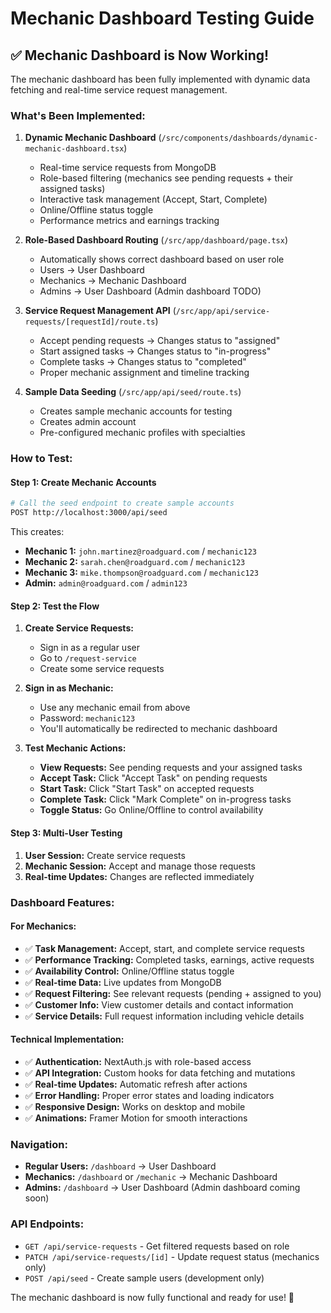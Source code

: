 # Mechanic Dashboard Testing Guide

## ✅ **Mechanic Dashboard is Now Working!**

The mechanic dashboard has been fully implemented with dynamic data fetching and real-time service request management.

### **What's Been Implemented:**

1. **Dynamic Mechanic Dashboard** (`/src/components/dashboards/dynamic-mechanic-dashboard.tsx`)
   - Real-time service requests from MongoDB
   - Role-based filtering (mechanics see pending requests + their assigned tasks)
   - Interactive task management (Accept, Start, Complete)
   - Online/Offline status toggle
   - Performance metrics and earnings tracking

2. **Role-Based Dashboard Routing** (`/src/app/dashboard/page.tsx`)
   - Automatically shows correct dashboard based on user role
   - Users → User Dashboard
   - Mechanics → Mechanic Dashboard  
   - Admins → User Dashboard (Admin dashboard TODO)

3. **Service Request Management API** (`/src/app/api/service-requests/[requestId]/route.ts`)
   - Accept pending requests → Changes status to "assigned"
   - Start assigned tasks → Changes status to "in-progress"  
   - Complete tasks → Changes status to "completed"
   - Proper mechanic assignment and timeline tracking

4. **Sample Data Seeding** (`/src/app/api/seed/route.ts`)
   - Creates sample mechanic accounts for testing
   - Creates admin account
   - Pre-configured mechanic profiles with specialties

### **How to Test:**

#### **Step 1: Create Mechanic Accounts**
```bash
# Call the seed endpoint to create sample accounts
POST http://localhost:3000/api/seed
```

This creates:
- **Mechanic 1:** `john.martinez@roadguard.com` / `mechanic123`
- **Mechanic 2:** `sarah.chen@roadguard.com` / `mechanic123`  
- **Mechanic 3:** `mike.thompson@roadguard.com` / `mechanic123`
- **Admin:** `admin@roadguard.com` / `admin123`

#### **Step 2: Test the Flow**

1. **Create Service Requests:**
   - Sign in as a regular user
   - Go to `/request-service` 
   - Create some service requests

2. **Sign in as Mechanic:**
   - Use any mechanic email from above
   - Password: `mechanic123`
   - You'll automatically be redirected to mechanic dashboard

3. **Test Mechanic Actions:**
   - **View Requests:** See pending requests and your assigned tasks
   - **Accept Task:** Click "Accept Task" on pending requests
   - **Start Task:** Click "Start Task" on accepted requests  
   - **Complete Task:** Click "Mark Complete" on in-progress tasks
   - **Toggle Status:** Go Online/Offline to control availability

#### **Step 3: Multi-User Testing**

1. **User Session:** Create service requests
2. **Mechanic Session:** Accept and manage those requests
3. **Real-time Updates:** Changes are reflected immediately

### **Dashboard Features:**

#### **For Mechanics:**
- ✅ **Task Management:** Accept, start, and complete service requests
- ✅ **Performance Tracking:** Completed tasks, earnings, active requests
- ✅ **Availability Control:** Online/Offline status toggle
- ✅ **Real-time Data:** Live updates from MongoDB
- ✅ **Request Filtering:** See relevant requests (pending + assigned to you)
- ✅ **Customer Info:** View customer details and contact information
- ✅ **Service Details:** Full request information including vehicle details

#### **Technical Implementation:**
- ✅ **Authentication:** NextAuth.js with role-based access
- ✅ **API Integration:** Custom hooks for data fetching and mutations
- ✅ **Real-time Updates:** Automatic refresh after actions
- ✅ **Error Handling:** Proper error states and loading indicators
- ✅ **Responsive Design:** Works on desktop and mobile
- ✅ **Animations:** Framer Motion for smooth interactions

### **Navigation:**

- **Regular Users:** `/dashboard` → User Dashboard
- **Mechanics:** `/dashboard` or `/mechanic` → Mechanic Dashboard  
- **Admins:** `/dashboard` → User Dashboard (Admin dashboard coming soon)

### **API Endpoints:**

- `GET /api/service-requests` - Get filtered requests based on role
- `PATCH /api/service-requests/[id]` - Update request status (mechanics only)
- `POST /api/seed` - Create sample users (development only)

The mechanic dashboard is now fully functional and ready for use! 🎉